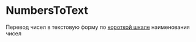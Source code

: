 # NumbersToText
Перевод чисел в текстовую форму по [короткой шкале](https://ru.wikipedia.org/wiki/%D0%A1%D0%B8%D1%81%D1%82%D0%B5%D0%BC%D1%8B_%D0%BD%D0%B0%D0%B8%D0%BC%D0%B5%D0%BD%D0%BE%D0%B2%D0%B0%D0%BD%D0%B8%D1%8F_%D1%87%D0%B8%D1%81%D0%B5%D0%BB#.D0.9A.D0.BE.D1.80.D0.BE.D1.82.D0.BA.D0.B0.D1.8F_.D1.88.D0.BA.D0.B0.D0.BB.D0.B0) наименования чисел
